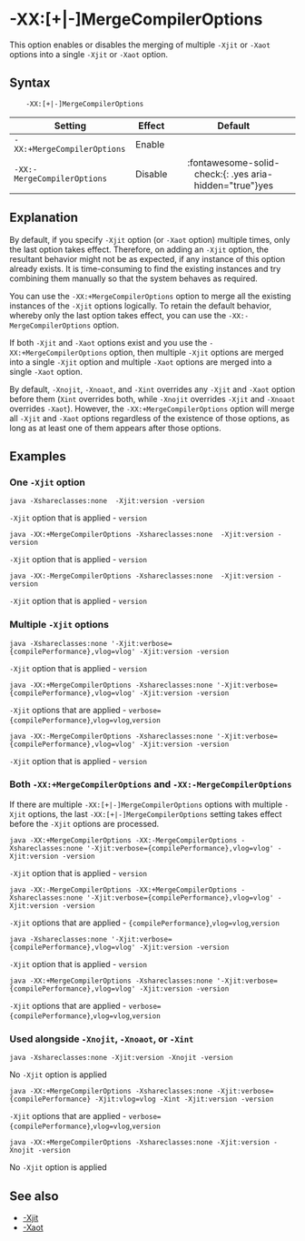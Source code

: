 <!--
* Copyright (c) 2017, 2024 IBM Corp. and others
*
* This program and the accompanying materials are made
* available under the terms of the Eclipse Public License 2.0
* which accompanies this distribution and is available at
* https://www.eclipse.org/legal/epl-2.0/ or the Apache
* License, Version 2.0 which accompanies this distribution and
* is available at https://www.apache.org/licenses/LICENSE-2.0.
*
* This Source Code may also be made available under the
* following Secondary Licenses when the conditions for such
* availability set forth in the Eclipse Public License, v. 2.0
* are satisfied: GNU General Public License, version 2 with
* the GNU Classpath Exception [1] and GNU General Public
* License, version 2 with the OpenJDK Assembly Exception [2].
*
* [1] https://www.gnu.org/software/classpath/license.html
* [2] https://openjdk.org/legal/assembly-exception.html
*
* SPDX-License-Identifier: EPL-2.0 OR Apache-2.0 OR GPL-2.0-only WITH Classpath-exception-2.0 OR GPL-2.0-only WITH OpenJDK-assembly-exception-1.0
-->

# -XX:[+|-]MergeCompilerOptions

This option enables or disables the merging of multiple `-Xjit` or `-Xaot` options into a single `-Xjit` or `-Xaot` option.

## Syntax

        -XX:[+|-]MergeCompilerOptions

| Setting                    | Effect  | Default                                                                              |
|----------------------------|---------|:------------------------------------------------------------------------------------:|
|`-XX:+MergeCompilerOptions` | Enable  |                                                                                      |
|`-XX:-MergeCompilerOptions` | Disable | :fontawesome-solid-check:{: .yes aria-hidden="true"}<span class="sr-only">yes</span> |

## Explanation

 By default, if you specify `-Xjit` option (or `-Xaot` option) multiple times, only the last option takes effect. Therefore, on adding an `-Xjit` option, the resultant behavior might not be as expected, if any instance of this option already exists. It is time-consuming to find the existing instances and try combining them manually so that the system behaves as required.

 You can use the `-XX:+MergeCompilerOptions` option to merge all the existing instances of the `-Xjit` options logically. To retain the default behavior, whereby only the last option takes effect, you can use the `-XX:-MergeCompilerOptions` option.

 If both `-Xjit` and `-Xaot` options exist and you use the `-XX:+MergeCompilerOptions` option, then multiple `-Xjit` options are merged into a single `-Xjit` option and multiple `-Xaot` options are merged into a single `-Xaot` option.

 By default, `-Xnojit`, `-Xnoaot`, and `-Xint` overrides any `-Xjit` and `-Xaot` option before them (`Xint` overrides both, while `-Xnojit` overrides `-Xjit` and `-Xnoaot` overrides `-Xaot`). However, the `-XX:+MergeCompilerOptions` option will merge all `-Xjit` and `-Xaot` options regardless of the existence of those options, as long as at least one of them appears after those options.

## Examples

### One `-Xjit` option

```
java -Xshareclasses:none  -Xjit:version -version
```
`-Xjit` option that is applied - `version`

```
java -XX:+MergeCompilerOptions -Xshareclasses:none  -Xjit:version -version
```
`-Xjit` option that is applied - `version`

```
java -XX:-MergeCompilerOptions -Xshareclasses:none  -Xjit:version -version
```
`-Xjit` option that is applied - `version`

### Multiple `-Xjit` options

```
java -Xshareclasses:none '-Xjit:verbose={compilePerformance},vlog=vlog' -Xjit:version -version
```
`-Xjit` option that is applied - `version`

```
java -XX:+MergeCompilerOptions -Xshareclasses:none '-Xjit:verbose={compilePerformance},vlog=vlog' -Xjit:version -version
```
`-Xjit` options that are applied - `verbose={compilePerformance}`,`vlog=vlog`,`version`

```
java -XX:-MergeCompilerOptions -Xshareclasses:none '-Xjit:verbose={compilePerformance},vlog=vlog' -Xjit:version -version
```
`-Xjit` option that is applied - `version`

### Both `-XX:+MergeCompilerOptions` and `-XX:-MergeCompilerOptions`

If there are multiple `-XX:[+|-]MergeCompilerOptions` options with multiple `-Xjit` options, the last `-XX:[+|-]MergeCompilerOptions` setting takes effect before the `-Xjit` options are processed.

```
java -XX:+MergeCompilerOptions -XX:-MergeCompilerOptions -Xshareclasses:none '-Xjit:verbose={compilePerformance},vlog=vlog' -Xjit:version -version
```
`-Xjit` option that is applied - `version`

```
java -XX:-MergeCompilerOptions -XX:+MergeCompilerOptions -Xshareclasses:none '-Xjit:verbose={compilePerformance},vlog=vlog' -Xjit:version -version
```
`-Xjit` options that are applied - `{compilePerformance}`,`vlog=vlog`,`version`

```
java -Xshareclasses:none '-Xjit:verbose={compilePerformance},vlog=vlog' -Xjit:version -version
```
`-Xjit` option that is applied - `version`

```
java -XX:+MergeCompilerOptions -Xshareclasses:none '-Xjit:verbose={compilePerformance},vlog=vlog' -Xjit:version -version
```
`-Xjit` options that are applied - `verbose={compilePerformance}`,`vlog=vlog`,`version`

### Used alongside `-Xnojit`, `-Xnoaot`, or `-Xint`

```
java -Xshareclasses:none -Xjit:version -Xnojit -version
```
No `-Xjit` option is applied

```
java -XX:+MergeCompilerOptions -Xshareclasses:none -Xjit:verbose={compilePerformance} -Xjit:vlog=vlog -Xint -Xjit:version -version
```
`-Xjit` options that are applied - `verbose={compilePerformance}`,`vlog=vlog`,`version`

```
java -XX:+MergeCompilerOptions -Xshareclasses:none -Xjit:version -Xnojit -version
```
No `-Xjit` option is applied

## See also

- [-Xjit](xjit.md)
- [-Xaot](xaot.md)

<!-- ==== END OF TOPIC ==== xxmergecompileroptions.md ==== -->
